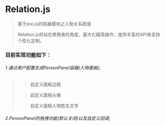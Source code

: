 # Relation.js

>基于pixi.js的拓展模块之人物关系图谱
> 
>Relation.js将站在使用者的角度，最大化精简操作，提供丰富的API来支持个性化定制。

### 目前实现功能如下：



###### 1.通过用户配置生成PersonPanel容器(人物面板);
>>自定义面板边框
>
>>自定义面板头像
>
>>自定义面板人物姓名文字
>
>
###### 2.PersonPanel的拖拽功能(默认关闭)以及自定义回调;
>

